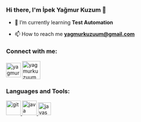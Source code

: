 ### Hi there, I'm İpek Yağmur Kuzum 👋


- 🌱 I’m currently learning **Test Automation**

- 📫 How to reach me **yagmurkuzuum@gmail.com**


<h3 align="left">Connect with me:</h3>
<p align="left">
<a href="https://www.linkedin.com/in/ipekyagmurkuzum/" target="blank"><img align="center" src="https://img.icons8.com/doodle/48/000000/linkedin--v2.png" alt="yagmurkuzuum" height="40" width="40" /></a>
<a href="https://instagram.com/yagmurkuzuum" target="blank"><img align="center" src="https://img.icons8.com/plasticine/100/000000/instagram.png" alt="yagmurkuzuum" height="50" width="50" /></a>


<h3 align="left">Languages and Tools:</h3>
<p align="left">
  <a href="https://icons8.com/icon/20906/git" target="_blank"> <img src="https://img.icons8.com/color/48/000000/git.png" alt="git" width="40" height="40"/>
  <a href="https://icons8.com/icon/GPfHz0SM85FX/java"> <img src="https://img.icons8.com/color/48/000000/java-coffee-cup-logo--v2.png" target="_blank" alt="java" width="40" height="40"/> 
  <a href="https://icons8.com/icon/EPbEfEa7o8CB/postman-is-the-only-complete-api-development-environment" target="_blank"> <img src="https://img.icons8.com/external-tal-revivo-color-tal-revivo/48/000000/external-postman-is-the-only-complete-api-development-environment-logo-color-tal-revivo.png" alt="javascript" width="35" height="35"/> 
  <a href="https://icons8.com/icon/VOnRj9vGpXV8/selenium" target="_blank> <img src="https://img.icons8.com/stickers/100/000000/selenium-test-automation.png" alt="selenium" width="35" height="35"/>
